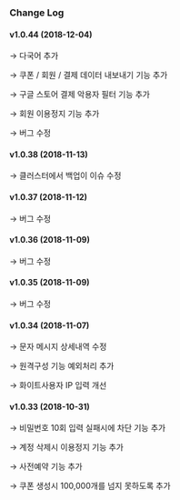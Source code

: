 ### Change Log

#### v1.0.44 (2018-12-04)

→ 다국어 추가

→ 쿠폰 / 회원 / 결제 데이터 내보내기 기능 추가

→ 구글 스토어 결제 악용자 필터 기능 추가

→ 회원 이용정지 기능 추가

→ 버그 수정

#### v1.0.38 (2018-11-13)

→ 클러스터에서 백업이 이슈 수정

#### v1.0.37 (2018-11-12)

→ 버그 수정

#### v1.0.36 (2018-11-09)

→ 버그 수정

#### v1.0.35 (2018-11-09)

→ 버그 수정

#### v1.0.34 (2018-11-07)

→ 문자 메시지 상세내역 수정

→ 원격구성 기능 예외처리 추가

→ 화이트사용자 IP 입력 개선

#### v1.0.33 (2018-10-31)

→ 비밀번호 10회 입력 실패시에 차단 기능 추가

→ 계정 삭제시 이용정지 기능 추가

→ 사전예약 기능 추가

→ 쿠폰 생성시 100,000개를 넘지 못하도록 추가
